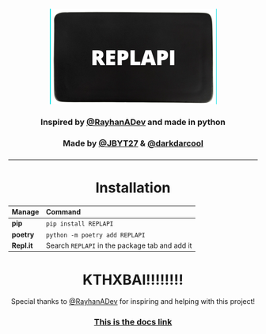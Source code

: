 <p align="center">
  <a href="https://github.com/JBYT27/REPLAPI">
    <img src="/logo.png" alt="Logo">
  </a>
</p>


            
<h3 align = "center">Inspired by <a href = "https://github.com/RayhanADev">@RayhanADev</a> and made in python</h3>

<h3 align = "center">Made by <a href = "https://github.com/JBYT27">@JBYT27</a> & <a href = "https://github.com/darkdarcool">@darkdarcool</a><h3>

---

<h1 align = "center">Installation</h1>

<p align = "center">
  
|Manage          |Command                                         |
|:----------------|:-----------------------------------------------|
|**pip**          | `pip install REPLAPI`                          |
|**poetry**       | `python -m poetry add REPLAPI`                 |
|**Repl.it**      | Search `REPLAPI` in the package tab and add it |  

</p>

<h1 align = "center">KTHXBAI!!!!!!!!</h1>

<p align = "center">Special thanks to <a href = "https://github.com/RayhanADev">@RayhanADev</a> for inspiring and helping with this project!</p>

<h3 align = "center"><strong><a href = "https://ReplAPI-Docs.darkdarcool.repl.co">This is the docs link</a></strong></h3>
